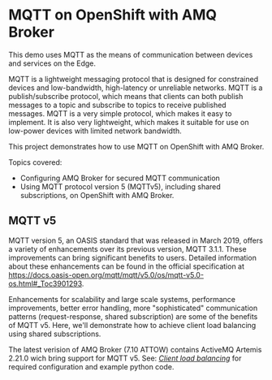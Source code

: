 # MQTT on OpenShift with AMQ Broker

This demo uses MQTT as the means of communication between devices and services on the Edge. 

MQTT is a lightweight messaging protocol that is designed for constrained devices and low-bandwidth, high-latency or unreliable networks. MQTT is a publish/subscribe protocol, which means that clients can both publish messages to a topic and subscribe to topics to receive published messages. MQTT is a very simple protocol, which makes it easy to implement. It is also very lightweight, which makes it suitable for use on low-power devices with limited network bandwidth.

This project demonstrates how to use MQTT on OpenShift with AMQ Broker.

Topics covered:
- Configuring AMQ Broker for secured MQTT communication
- Using MQTT protocol version 5 (MQTTv5), including shared subscriptions, on OpenShift with AMQ Broker.


## MQTT v5
MQTT version 5, an OASIS standard that was released in March 2019, offers a variety of enhancements over its previous version, MQTT 3.1.1. These improvements can bring significant benefits to users. Detailed information about these enhancements can be found in the official specification at https://docs.oasis-open.org/mqtt/mqtt/v5.0/os/mqtt-v5.0-os.html#_Toc3901293.

Enhancements for scalability and large scale systems, performance improvements, better error handling, more "sophisticated" communication patterns (request-response, shared subscription) are some of the benefits of MQTT v5. Here, we'll demonstrate how to achieve client load balancing using shared subscriptions.

The latest verision of AMQ Broker (7.10 ATTOW) contains ActiveMQ Artemis 2.21.0 wich bring support for MQTT v5.
See: _[Client load balancing](client-load-balancing)_ for required configuration and example python code.

